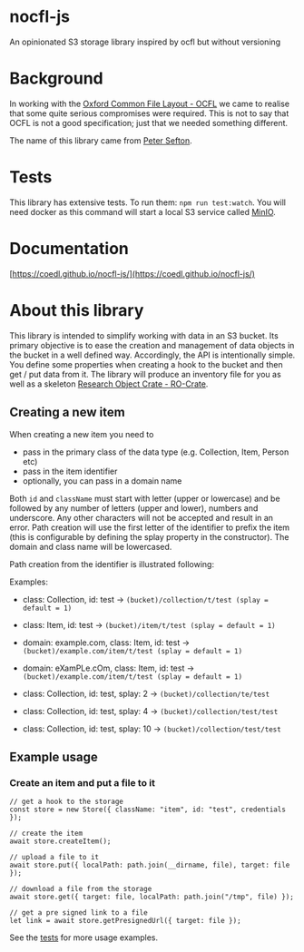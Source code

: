 # nocfl-js

An opinionated S3 storage library inspired by ocfl but without versioning

# Background

In working with the [Oxford Common File Layout - OCFL](https://ocfl.io) we came to realise that some
quite serious compromises were required. This is not to say that OCFL is not a good specification;
just that we needed something different.

The name of this library came from [Peter Sefton](https://github.com/ptsefton).

# Tests

This library has extensive tests. To run them: `npm run test:watch`. You will need docker as this
command will start a local S3 service called [MinIO](https://hub.docker.com/r/minio/minio/).

# Documentation

[https://coedl.github.io/nocfl-js/](https://coedl.github.io/nocfl-js/)

# About this library

This library is intended to simplify working with data in an S3 bucket. Its primary objective is to
ease the creation and management of data objects in the bucket in a well defined way. Accordingly,
the API is intentionally simple. You define some properties when creating a hook to the bucket and
then get / put data from it. The library will produce an inventory file for you as well as a
skeleton [Research Object Crate - RO-Crate](https://www.researchobject.org/ro-crate).

## Creating a new item

When creating a new item you need to

-   pass in the primary class of the data type (e.g. Collection, Item, Person etc)
-   pass in the item identifier
-   optionally, you can pass in a domain name

Both `id` and `className` must start with letter (upper or lowercase) and be followed by any number
of letters (upper and lower), numbers and underscore. Any other characters will not be accepted and
result in an error. Path creation will use the first letter of the identifier to prefix the item
(this is configurable by defining the splay property in the constructor). The domain and class name
will be lowercased.

Path creation from the identifier is illustrated following:

Examples:

-   class: Collection, id: test -> `(bucket)/collection/t/test (splay = default = 1)`
-   class: Item, id: test -> `(bucket)/item/t/test (splay = default = 1)`
-   domain: example.com, class: Item, id: test ->
    `(bucket)/example.com/item/t/test (splay = default = 1)`
-   domain: eXamPLe.cOm, class: Item, id: test ->
    `(bucket)/example.com/item/t/test (splay = default = 1)`

-   class: Collection, id: test, splay: 2 -> `(bucket)/collection/te/test`
-   class: Collection, id: test, splay: 4 -> `(bucket)/collection/test/test`
-   class: Collection, id: test, splay: 10 -> `(bucket)/collection/test/test`

## Example usage

### Create an item and put a file to it

```
// get a hook to the storage
const store = new Store({ className: "item", id: "test", credentials });

// create the item
await store.createItem();

// upload a file to it
await store.put({ localPath: path.join(__dirname, file), target: file });

// download a file from the storage
await store.get({ target: file, localPath: path.join("/tmp", file) });

// get a pre signed link to a file
let link = await store.getPresignedUrl({ target: file });
```

See the [tests](./src/store.spec.js) for more usage examples.

